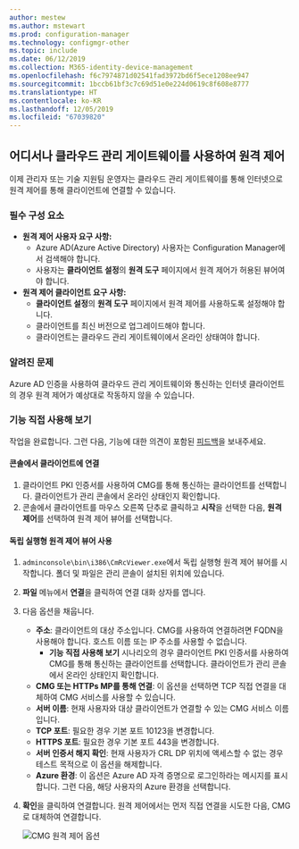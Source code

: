 ```yaml
---
author: mestew
ms.author: mstewart
ms.prod: configuration-manager
ms.technology: configmgr-other
ms.topic: include
ms.date: 06/12/2019
ms.collection: M365-identity-device-management
ms.openlocfilehash: f6c7974871d02541fad3972bd6f5ece1208ee947
ms.sourcegitcommit: 1bccb61bf3c7c69d51e0e224d0619c8f608e8777
ms.translationtype: HT
ms.contentlocale: ko-KR
ms.lasthandoff: 12/05/2019
ms.locfileid: "67039820"
---
```

## <a name="remote-control-anywhere-using-cloud-management-gateway"></a>어디서나 클라우드 관리 게이트웨이를 사용하여 원격 제어
<!--4575930-->
이제 관리자 또는 기술 지원팀 운영자는 클라우드 관리 게이트웨이를 통해 인터넷으로 원격 제어를 통해 클라이언트에 연결할 수 있습니다.

### <a name="prerequisites"></a>필수 구성 요소

- **원격 제어 사용자 요구 사항:**
   - Azure AD(Azure Active Directory) 사용자는 Configuration Manager에서 검색해야 합니다.
   - 사용자는 **클라이언트 설정**의 **원격 도구** 페이지에서 원격 제어가 허용된 뷰어여야 합니다.
- **원격 제어 클라이언트 요구 사항:**
   - **클라이언트 설정**의 **원격 도구** 페이지에서 원격 제어를 사용하도록 설정해야 합니다.
   - 클라이언트를 최신 버전으로 업그레이드해야 합니다.
   - 클라이언트는 클라우드 관리 게이트웨이에서 온라인 상태여야 합니다.

### <a name="known-issues"></a>알려진 문제

Azure AD 인증을 사용하여 클라우드 관리 게이트웨이와 통신하는 인터넷 클라이언트의 경우 원격 제어가 예상대로 작동하지 않을 수 있습니다.

### <a name="try-it-out"></a>기능 직접 사용해 보기

작업을 완료합니다. 그런 다음, 기능에 대한 의견이 포함된 [피드백](/sccm/core/understand/find-help#product-feedback)을 보내주세요.

#### <a name="connect-to-a-client-from-the-console"></a>콘솔에서 클라이언트에 연결

1. 클라이언트 PKI 인증서를 사용하여 CMG를 통해 통신하는 클라이언트를 선택합니다. 클라이언트가 관리 콘솔에서 온라인 상태인지 확인합니다. 
1. 콘솔에서 클라이언트를 마우스 오른쪽 단추로 클릭하고 **시작**을 선택한 다음, **원격 제어**를 선택하여 원격 제어 뷰어를 선택합니다.


#### <a name="use-the-standalone-remote-control-viewer"></a>독립 실행형 원격 제어 뷰어 사용

1. `adminconsole\bin\i386\CmRcViewer.exe`에서 독립 실행형 원격 제어 뷰어를 시작합니다. 폴더 및 파일은 관리 콘솔이 설치된 위치에 있습니다.
1. **파일** 메뉴에서 **연결**을 클릭하여 연결 대화 상자를 엽니다.
1. 다음 옵션을 채웁니다.
   - **주소**: 클라이언트의 대상 주소입니다. CMG를 사용하여 연결하려면 FQDN을 사용해야 합니다. 호스트 이름 또는 IP 주소를 사용할 수 없습니다.
       - **기능 직접 사용해 보기** 시나리오의 경우 클라이언트 PKI 인증서를 사용하여 CMG를 통해 통신하는 클라이언트를 선택합니다. 클라이언트가 관리 콘솔에서 온라인 상태인지 확인합니다.  
   - **CMG 또는 HTTPs MP를 통해 연결**: 이 옵션을 선택하면 TCP 직접 연결을 대체하여 CMG 서비스를 사용할 수 있습니다.
   - **서버 이름**: 현재 사용자와 대상 클라이언트가 연결할 수 있는 CMG 서비스 이름입니다.
   - **TCP 포트**: 필요한 경우 기본 포트 10123을 변경합니다.
   - **HTTPS 포트**: 필요한 경우 기본 포트 443을 변경합니다.
   - **서버 인증서 해지 확인**: 현재 사용자가 CRL DP 위치에 액세스할 수 없는 경우 테스트 목적으로 이 옵션을 해제합니다.
   - **Azure 환경**: 이 옵션은 Azure AD 자격 증명으로 로그인하라는 메시지를 표시합니다. 그런 다음, 해당 사용자의 Azure 환경을 선택합니다.
1. **확인**을 클릭하여 연결합니다. 원격 제어에서는 먼저 직접 연결을 시도한 다음, CMG로 대체하여 연결합니다. 


    ![CMG 원격 제어 옵션](../../media/4575930-remote-control-cmg.png)

